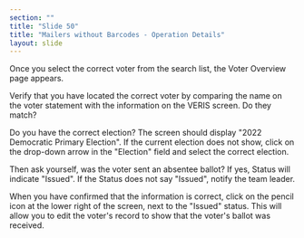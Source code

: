 ```yaml
---
section: ""
title: "Slide 50"
title: "Mailers without Barcodes - Operation Details"
layout: slide
---
```


Once you select the correct voter from the search list, the Voter Overview page appears.

Verify that you have located the correct voter by comparing the name on the voter statement with the information on the VERIS screen. Do they match?

Do you have the correct election? The screen should display "2022 Democratic Primary Election". If the current election does not show, click on the drop-down arrow in the "Election" field and select the correct election.

Then ask yourself, was the voter sent an absentee ballot? If yes, Status will indicate "Issued". If the Status does not say "Issued", notify the team leader.

When you have confirmed that the information is correct, click on the pencil icon at the lower right of the screen, next to the "Issued" status. This will allow you to edit the voter's record to show that the voter's ballot was received.